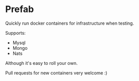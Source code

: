 # Prefab

Quickly run docker containers for infrastructure when testing.

Supports:

- Mysql
- Mongo
- Nats

Although it's easy to roll your own.

Pull requests for new containers very welcome :)
